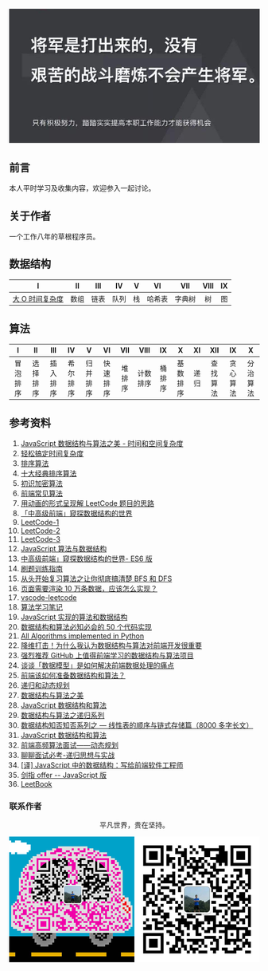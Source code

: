 ![image](./img/timg.jpg)
<br>

## 前言

本人平时学习及收集内容，欢迎参入一起讨论。

## 关于作者

一个工作八年的草根程序员。

## 数据结构

|                                                                     I                                                                     |  II  | III  |  IV  |  V  |   VI   |  VII   | VIII | IX  |
| :---------------------------------------------------------------------------------------------------------------------------------------: | :--: | :--: | :--: | :-: | :----: | :----: | :--: | :-: |
| [大 O 时间复杂度](https://github.com/cs-learning-record/algorithm/blob/master/%E5%A4%A7O%E6%97%B6%E9%97%B4%E5%A4%8D%E6%9D%82%E5%BA%A6.md) | 数组 | 链表 | 队列 | 栈  | 哈希表 | 字典树 |  树  | 图  |

## 算法

|    I     |    II    |   III    |    IV    |    V     |    VI    |  VII   |   VIII   |   IX   |    X     |  XI  |   XII    |    IX    |    X     |
| :------: | :------: | :------: | :------: | :------: | :------: | :----: | :------: | :----: | :------: | :--: | :------: | :------: | :------: |
| 冒泡排序 | 选择排序 | 插入排序 | 希尔排序 | 归并排序 | 快速排序 | 堆排序 | 计数排序 | 桶排序 | 基数排序 | 递归 | 查找算法 | 贪心算法 | 分治算法 | 回溯算法 |

## 参考资料

1. [JavaScript 数据结构与算法之美 - 时间和空间复杂度](https://github.com/biaochenxuying/blog/issues/29)
2. [轻松搞定时间复杂度](https://mp.weixin.qq.com/s/aUDrVMhFUT3LfsHfuBopTw)
3. [排序算法](https://github.com/ftTony/blog/issues/30)
4. [十大经典排序算法](https://github.com/hustcc/JS-Sorting-Algorithm)
5. [初识加密算法](https://mp.weixin.qq.com/s/8iBZ3_CIzw3kWjmPYACDrw)
6. [前端常见算法](https://github.com/ftTony/blog/issues/24)
7. [用动画的形式呈现解 LeetCode 题目的思路](https://github.com/MisterBooo/LeetCodeAnimation)
8. [「中高级前端」窥探数据结构的世界](https://juejin.im/post/5cd1ab3df265da03587c142a)
9. [LeetCode-1](https://github.com/azl397985856/leetcode)
10. [LeetCode-2](https://github.com/xcatliu/leetcode)
11. [LeetCode-3](https://github.com/LiangJunrong/document-library/tree/master/other-library/LeetCode)
12. [JavaScript 算法与数据结构](https://github.com/trekhleb/javascript-algorithms/blob/master/README.zh-CN.md)
13. [中高级前端」窥探数据结构的世界- ES6 版](https://juejin.im/post/5cd1ab3df265da03587c142a)
14. [刷题训练指南](https://github.com/apachecn/awesome-algorithm)
15. [从头开始复习算法之让你彻底搞清楚 BFS 和 DFS](https://mp.weixin.qq.com/s/AAsbpVevRRGEMrT7SdH60Q)
16. [页面需要渲染 10 万条数据，应该怎么实现？](https://www.cnblogs.com/ldld/p/11028179.html)
17. [vscode-leetcode](https://github.com/jdneo/vscode-leetcode)
18. [算法学习笔记](https://github.com/nonstriater/Learn-Algorithms)
19. [JavaScript 实现的算法和数据结构](https://github.com/ConardLi/awesome-coding-js)
20. [数据结构和算法必知必会的 50 个代码实现](https://github.com/wangzheng0822/algo)
21. [All Algorithms implemented in Python](https://github.com/TheAlgorithms/Python)
22. [降维打击！为什么我认为数据结构与算法对前端开发很重要](https://mp.weixin.qq.com/s/w532W5aVO67MyMeSpkI3uQ)
23. [强烈推荐 GitHub 上值得前端学习的数据结构与算法项目](https://segmentfault.com/a/1190000019842169)
24. [谈谈「数据模型」是如何解决前端数据处理的痛点](https://mp.weixin.qq.com/s/e061ugOvHoQqTe6EYqYHug)
25. [前端该如何准备数据结构和算法？](https://juejin.im/post/5d5b307b5188253da24d3cd1)
26. [递归和动态规划](https://mp.weixin.qq.com/s/GtnJYvvOoyeXH0h3tZZAkA)
27. [数据结构与算法之美](https://time.geekbang.org/column/article/39922)
28. [JavaScript 数据结构和算法](https://github.com/careteenL/data-structure_algorithm)
29. [数据结构与算法之递归系列](https://mp.weixin.qq.com/s/yy4LBfr-h5qvvQKncgFIug)
30. [数据结构知否知否系列之 — 线性表的顺序与链式存储篇（8000 多字长文）](https://mp.weixin.qq.com/s/wj8PJT1ZJNvYgpd_Kn8uoA)
31. [JavaScript 数据结构和算法](https://github.com/careteenL/data-structure_algorithm)
32. [前端高频算法面试——动态规划](https://mp.weixin.qq.com/s/po9s6cod7AGGqKsh5ufBjw)
33. [聊聊面试必考-递归思想与实战](https://juejin.im/post/5d85cda3f265da03b638e918)
34. [[译] JavaScript 中的数据结构：写给前端软件工程师](https://juejin.im/post/5de754faf265da33b12e8615)
35. [剑指 offer -- JavaScript 版](https://www.nowcoder.com/discuss/49349)
36. [LeetBook](https://github.com/hk029/leetbook)

### 联系作者

<div align="center">
    <p>
        平凡世界，贵在坚持。
    </p>
    <img src="./img/contact.png" />
</div>
